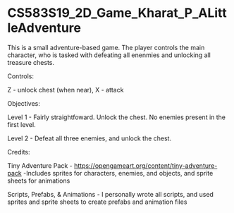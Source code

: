 # CS583S19_2D_Game_Kharat_P_ALittleAdventure 

This is a small adventure-based game. The player controls the main character, 
who is tasked with defeating all enenmies and unlocking all treasure chests.


Controls:

Z - unlock chest (when near), X - attack


Objectives:

Level 1 - Fairly straightfoward. Unlock the chest. No enemies present in the
          first level.

Level 2 - Defeat all three enemies, and unlock the chest.


Credits:

Tiny Adventure Pack - https://opengameart.org/content/tiny-adventure-pack
	-Includes sprites for characters, enemies, and objects, and sprite 
         sheets for animations

Scripts, Prefabs, & Animations - I personally wrote all scripts, and used
                                 sprites and sprite sheets to create prefabs 
				 and animation files
